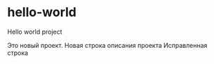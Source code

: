# hello-world
Hello world project

Это новый проект.
Новая строка описания проекта Исправленная строка
